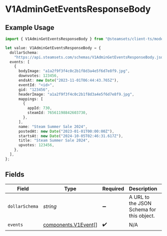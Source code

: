 # V1AdminGetEventsResponseBody

## Example Usage

```typescript
import { V1AdminGetEventsResponseBody } from "@steamsets/client-ts/models/components";

let value: V1AdminGetEventsResponseBody = {
  dollarSchema:
    "https://api.steamsets.com/schemas/V1AdminGetEventsResponseBody.json",
  events: [
    {
      bodyImage: "a1a2f9f3f4c0c2b1f8d3a4e5f6d7e8f9.jpg",
      downvotes: 123456,
      endsAt: new Date("2023-11-01T06:44:43.765Z"),
      eventId: "<id>",
      gid: "123456",
      headerImage: "a1a2f9f3f4c0c2b1f8d3a4e5f6d7e8f9.jpg",
      mappings: [
        {
          appId: 730,
          steamId: 76561198842603730,
        },
      ],
      name: "Steam Summer Sale 2024",
      postedAt: new Date("2023-01-01T00:00:00Z"),
      startsAt: new Date("2024-10-05T02:46:31.617Z"),
      title: "Steam Summer Sale 2024",
      upvotes: 123456,
    },
  ],
};
```

## Fields

| Field                                                               | Type                                                                | Required                                                            | Description                                                         | Example                                                             |
| ------------------------------------------------------------------- | ------------------------------------------------------------------- | ------------------------------------------------------------------- | ------------------------------------------------------------------- | ------------------------------------------------------------------- |
| `dollarSchema`                                                      | *string*                                                            | :heavy_minus_sign:                                                  | A URL to the JSON Schema for this object.                           | https://api.steamsets.com/schemas/V1AdminGetEventsResponseBody.json |
| `events`                                                            | [components.V1Event](../../models/components/v1event.md)[]          | :heavy_check_mark:                                                  | N/A                                                                 |                                                                     |